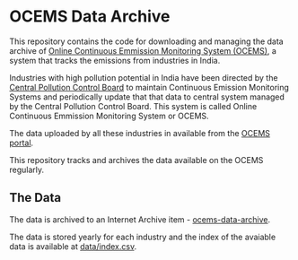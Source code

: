 # OCEMS Data Archive

This repository contains the code for downloading and managing the data archive of [Online Continuous Emmission Monitoring System (OCEMS)][2], a system that tracks the emissions from industries in India.

Industries with high pollution potential in India have been directed by the [Central Pollution Control Board][1] to maintain Continuous Emission Monitoring Systems and periodically update that that data to central system managed by the Central Pollution Control Board. This system is called Online Continuous Emmission Monitoring System or OCEMS.

The data uploaded by all these industries in available from the [OCEMS portal][2].

[1]: https://cpcb.gov.in/
[2]: https://rtdms.cpcb.gov.in/data

This repository tracks and archives the data available on the OCEMS regularly.

## The Data

The data is archived to an Internet Archive item - [ocems-data-archive][3].

[3]: https://archive.org/details/ocems-data-archive

The data is stored yearly for each industry and the index of the avaiable data is available at [data/index.csv](data/index.csv).
